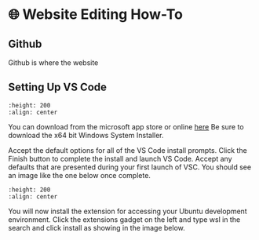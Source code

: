 # 🌐 Website Editing How-To

## Github

Github is where the website 

## Setting Up VS Code

```{image} ./pictures/vs-code.jpg   
:height: 200
:align: center  
``` 
You can download from the microsoft app store or online [here](https://code.visualstudio.com/download) Be sure to download the x64 bit Windows System Installer. 

Accept the default options for all of the VS Code install prompts.  Click the Finish button to complete the install and launch VS Code.  Accept any defaults that are presented during your first launch of VSC.  You should see an image like the one below once complete.

```{image} ./pictures/vsc-welcome.png   
:height: 200
:align: center  
``` 
You will now install the extension for accessing your Ubuntu development environment.  Click the extensions gadget on the left and type wsl in the search and click install as showing in the image below.